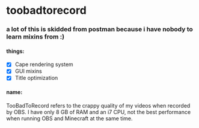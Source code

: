 # toobadtorecord
### a lot of this is skidded from postman because i have nobody to learn mixins from :)
#### things:
- [x] Cape rendering system
- [x] GUI mixins
- [x] Title optimization
#### name:
TooBadToRecord refers to the crappy quality of my videos when recorded by OBS. I have only 8 GB of RAM and an i7 CPU, not the best performance when running OBS and Minecraft at the same time.
